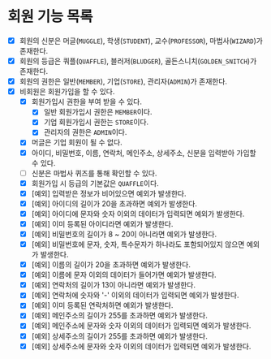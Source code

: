 # 회원 기능 목록
 
* [x] 회원의 신분은 머글(`MUGGLE`), 학생(`STUDENT`), 교수(`PROFESSOR`), 마법사(`WIZARD`)가 존재한다.
* [x] 회원의 등급은 쿼플(`QUAFFLE`), 블러저(`BLUDGER`), 골든스니치(`GOLDEN_SNITCH`)가 존재한다.
* [x] 회원의 권한은 일반(`MEMBER`), 기업(`STORE`), 관리자(`ADMIN`)가 존재한다.
* [x] 비회원은 회원가입을 할 수 있다.
    * [x] 회원가입시 권한을 부여 받을 수 있다.
        * [x] 일반 회원가입시 권한은 `MEMBER`이다.
        * [x] 기업 회원가입시 권한는 `STORE`이다.
        * [x] 관리자의 권한은 `ADMIN`이다.
    * [x] 머글은 기업 회원이 될 수 없다.
    * [x] 아이디, 비밀번호, 이름, 연락처, 메인주소, 상세주소, 신분을 입력받아 가입할 수 있다.
    * [ ] 신분은 마법사 퀴즈를 통해 확인할 수 있다.
    * [x] 회원가입 시 등급의 기본값은 `QUAFFLE`이다.
    * [x] [예외] 입력받은 정보가 비어있으면 예외가 발생한다.
    * [x] [예외] 아이디의 길이가 20을 초과하면 예외가 발생한다.
    * [x] [예외] 아이디에 문자와 숫자 이외의 데이터가 입력되면 예외가 발생한다.
    * [x] [예외] 이미 등록된 아이디라면 예외가 발생한다.
    * [x] [예외] 비밀번호의 길이가 8 ~ 20이 아니라면 예외가 발생한다.
    * [x] [예외] 비밀번호에 문자, 숫자, 특수문자가 하나라도 포함되어있지 않으면 예외가 발생한다.
    * [x] [예외] 이름의 길이가 20을 초과하면 예외가 발생한다.
    * [x] [예외] 이름에 문자 이외의 데이터가 들어가면 예외가 발생한다.
    * [x] [예외] 연락처의 길이가 13이 아니라면 예외가 발생한다.
    * [x] [예외] 연락처에 숫자와 '-' 이외의 데이터가 입력되면 예외가 발생한다.
    * [x] [예외] 이미 등록된 연락처하면 예외가 발생한다.
    * [x] [예외] 메인주소의 길이가 255를 초과하면 예외가 발생한다.
    * [x] [예외] 메인주소에 문자와 숫자 이외의 데이터가 입력되면 예외가 발생한다.
    * [x] [예외] 상세주소의 길이가 255를 초과하면 예외가 발생한다.
    * [x] [예외] 상세주소에 문자와 숫자 이외의 데이터가 입력되면 예외가 발생한다.